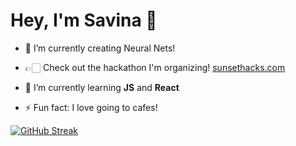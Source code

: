# Hey, I'm Savina 👋

- 🤍 I’m currently creating Neural Nets!
- 👉🏻 Check out the hackathon I'm organizing! [sunsethacks.com](https://sunsethacks.com/)

- 🌱 I’m currently learning **JS** and **React**

- ⚡ Fun fact: I love going to cafes!

  
[![GitHub Streak](https://streak-stats.demolab.com/?user=savinajabbo)](https://git.io/streak-stats)

<!--
**savinajabbo/savinajabbo** is a ✨ _special_ ✨ repository because its `README.md` (this file) appears on your GitHub profile.

Here are some ideas to get you started:

- 🔭 I’m currently working on ...
- 🌱 I’m currently learning ...
- 👯 I’m looking to collaborate on ...
- 🤔 I’m looking for help with ...
- 💬 Ask me about ...
- 📫 How to reach me: ...
- 😄 Pronouns: ...
- ⚡ Fun fact: ...
-->
